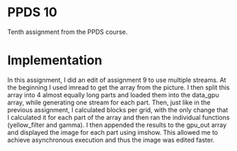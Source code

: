# PPDS 10
Tenth assignment from the PPDS course.

# Implementation
In this assignment, I did an edit of assignment 9 to use multiple streams. At the beginning I used imread to get the array from the picture.
I then split this array into 4 almost equally long parts and loaded them into the data_gpu array, while generating one stream for each part.
Then, just like in the previous assignment, I calculated blocks per grid, with the only change that I calculated it for each part of the array and then ran the individual functions (yellow_filter and gamma).
I then appended the results to the gpu_out array and displayed the image for each part using imshow.
This allowed me to achieve asynchronous execution and thus the image was edited faster.

